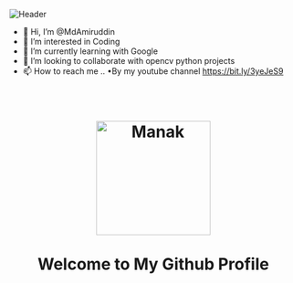 ![Header](https://media.giphy.com/media/fdOA43sHFE6Pu/giphy.gif)

- 👋 Hi, I’m @MdAmiruddin
- 👀 I’m interested in Coding
- 🌱 I’m currently learning with Google
- 💞️ I’m looking to collaborate with opencv python projects
- 📫 How to reach me ..
 •By my youtube channel https://bit.ly/3yeJeS9

<h1 align="center">
  <br>
  <img src="" alt="Manak" width="200px">
  <br>
    <br>
    Welcome to My Github Profile
  <br>
</h1>

